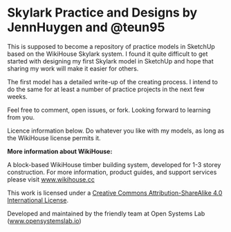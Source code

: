# Skylark Practice and Designs by JennHuygen and @teun95
This is supposed to become a repository of practice models in SketchUp based on the WikiHouse Skylark system. I found it quite difficult to get started with designing my first Skylark model in SketchUp and hope that sharing my work will make it easier for others.

The first model has a detailed write-up of the creating process. I intend to do the same for at least a number of practice projects in the next few weeks.

Feel free to comment, open issues, or fork. Looking forward to learning from you.

Licence information below. Do whatever you like with my models, as long as the WikiHouse license permits it.

**More information about WikiHouse:**

A block-based WikiHouse timber building system, developed for 1-3 storey construction.
For more information, product guides, and support services please visit www.wikihouse.cc

This work is licensed under a <a rel="license" href="http://creativecommons.org/licenses/by-sa/4.0/">Creative Commons Attribution-ShareAlike 4.0 International License</a>.


Developed and maintained by the friendly team at Open Systems Lab (www.opensystemslab.io)
